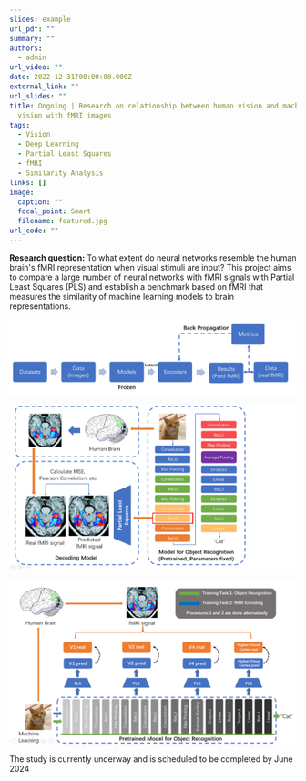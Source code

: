 ```yaml
---
slides: example
url_pdf: ""
summary: ""
authors:
  - admin
url_video: ""
date: 2022-12-31T00:00:00.000Z
external_link: ""
url_slides: ""
title: Ongoing | Research on relationship between human vision and machine
  vision with fMRI images
tags:
  - Vision
  - Deep Learning
  - Partial Least Squares
  - fMRI
  - Similarity Analysis
links: []
image:
  caption: ""
  focal_point: Smart
  filename: featured.jpg
url_code: ""
---
```

**Research question:** To what extent do neural networks resemble the human brain's fMRI representation when visual stimuli are input? This project aims to compare a large number of neural networks with fMRI signals with Partial Least Squares (PLS) and establish a benchmark based on fMRI that measures the similarity of machine learning models to brain representations.

![](1.png "Planned workflow of the project ")

![](2.png "Part 1: Analyze similarity between human vision (fMRI signals) and machine vision models (model latent) with Partial Least Squares Regression.")

![](3.png "Part 2: Regulate machine vision models with fMRI signals, and analyze the outcomes. (Accuracy, Robustness, etc.)")

The study is currently underway and is scheduled to be completed by June 2024